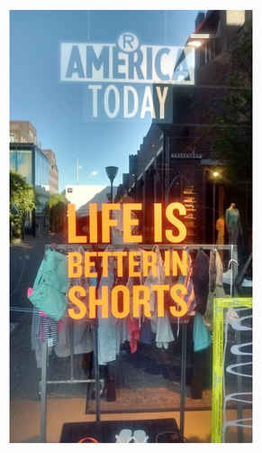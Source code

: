 <!-- 
.. title: پیاده‌روی در دلفت-عصر دوازده می دوهزار و پانزده
.. slug: 2015-05-12-lopen-in-delft
.. date: 2015-05-12 20:14:54 UTC+02:00
.. tags: 
.. category: پیاده‌روی در دلفت
.. link: 
.. description: 
.. type: text
-->

![delft](/20150512_delft_small.jpg)

